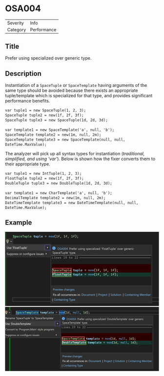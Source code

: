 # OSA004

<table>
<tr>
  <td>Severity</td>
  <td>Info</td>
</tr>
<tr>
  <td>Category</td>
  <td>Performance</td>
</tr>
</table>

## Title

Prefer using specialized over generic type.

## Description

Instantiation of a `SpaceTuple` or `SpaceTemplate` having arguments of the same type should be avoided because there exists an appropriate tuple/template which is specialized for that type, and provides significant performance benefits. 

```
var tuple1 = new SpaceTuple(1, 2, 3);
SpaceTuple tuple2 = new(1f, 2f, 3f);
SpaceTuple tuple3 = new SpaceTuple(1d, 2d, 3d);

var template1 = new SpaceTemplate('a', null, 'b');
SpaceTemplate template2 = new(1m, null, 2m);
SpaceTemplate template3 = new SpaceTemplate(null, null, DateTime.MaxValue);
```

The analyzer will pick up all syntax types for instantiation (*traditional, simplified, and using 'var'*). Below is shown how the fixer converts them to their appropriate type.

```
var tuple1 = new IntTuple(1, 2, 3);
FloatTuple tuple2 = new(1f, 2f, 3f);
DoubleTuple tuple3 = new DoubleTuple(1d, 2d, 3d);

var template1 = new CharTemplate('a', null, 'b');
DecimalTemplate template2 = new(1m, null, 2m);
DateTimeTemplate template3 = new DateTimeTemplate(null, null, DateTime.MaxValue);
```

## Example

![SpaceTuple](../Images/OSA004/1.png)
![SpaceTemplate](../Images/OSA004/2.png)